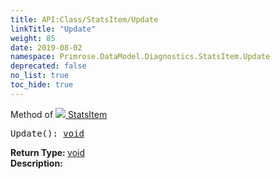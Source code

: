 ```yaml
---
title: API:Class/StatsItem/Update
linkTitle: "Update"
weight: 85
date: 2019-08-02
namespace: Primrose.DataModel.Diagnostics.StatsItem.Update
deprecated: false
no_list: true
toc_hide: true
---
```

Method of <a href="/docs/api-reference/Class/StatsItem"><img src="/icons/silk/default.png"/>&nbsp;StatsItem</a>
<pre class="method-declaration">
Update(): <a class="type" href="/docs/api-reference/System/void">void</a></pre>
<b>Return Type: </b>
<a class="type" href="/docs/api-reference/System/void">void</a>
<br/>
<b>Description: </b>